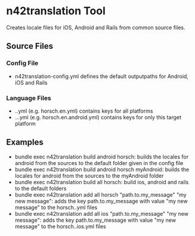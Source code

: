 # n42translation Tool
Creates locale files for iOS, Android and Rails from common source files.

## Source Files
### Config File

* n42translation-config.yml defines the default outputpaths for Android, iOS and Rails

### Language Files

* <fileprefix>.<lang>.yml (e.g. horsch.en.yml) contains keys for all platforms
* <fileprefix>.<lang>.<target>.yml (e.g. horsch.en.android.yml) contains keys for only this target platform

## Examples

* bundle exec n42translation build android horsch: builds the locales for android from the sources to the default folder given in the config file
* bundle exec n42translation build android horsch myAndroid: builds the locales for android from the sources to the myAndroid folder
* bundle exec n42translation build all horsch: build ios, android and rails to the default folders
* bundle exec n42translation add all horsch "path.to.my_message" "my new message": adds the key path.to.my_message with value "my new message" to the horsch.<lang>.yml files
* bundle exec n42translation add all ios "path.to.my_message" "my new message": adds the key path.to.my_message with value "my new message" to the horsch.<lang>.ios.yml files

